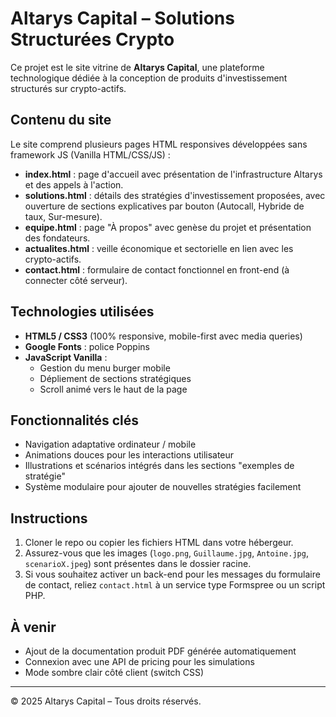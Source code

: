 # Altarys Capital – Solutions Structurées Crypto

Ce projet est le site vitrine de **Altarys Capital**, une plateforme technologique dédiée à la conception de produits d'investissement structurés sur crypto-actifs.

## Contenu du site

Le site comprend plusieurs pages HTML responsives développées sans framework JS (Vanilla HTML/CSS/JS) :

- **index.html** : page d'accueil avec présentation de l'infrastructure Altarys et des appels à l'action.
- **solutions.html** : détails des stratégies d'investissement proposées, avec ouverture de sections explicatives par bouton (Autocall, Hybride de taux, Sur-mesure).
- **equipe.html** : page "À propos" avec genèse du projet et présentation des fondateurs.
- **actualites.html** : veille économique et sectorielle en lien avec les crypto-actifs.
- **contact.html** : formulaire de contact fonctionnel en front-end (à connecter côté serveur).

## Technologies utilisées

- **HTML5 / CSS3** (100% responsive, mobile-first avec media queries)
- **Google Fonts** : police Poppins
- **JavaScript Vanilla** :
  - Gestion du menu burger mobile
  - Dépliement de sections stratégiques
  - Scroll animé vers le haut de la page

## Fonctionnalités clés

- Navigation adaptative ordinateur / mobile
- Animations douces pour les interactions utilisateur
- Illustrations et scénarios intégrés dans les sections "exemples de stratégie"
- Système modulaire pour ajouter de nouvelles stratégies facilement

## Instructions

1. Cloner le repo ou copier les fichiers HTML dans votre hébergeur.
2. Assurez-vous que les images (`logo.png`, `Guillaume.jpg`, `Antoine.jpg`, `scenarioX.jpeg`) sont présentes dans le dossier racine.
3. Si vous souhaitez activer un back-end pour les messages du formulaire de contact, reliez `contact.html` à un service type Formspree ou un script PHP.

## À venir

- Ajout de la documentation produit PDF générée automatiquement
- Connexion avec une API de pricing pour les simulations
- Mode sombre clair côté client (switch CSS)

---

© 2025 Altarys Capital – Tous droits réservés.
